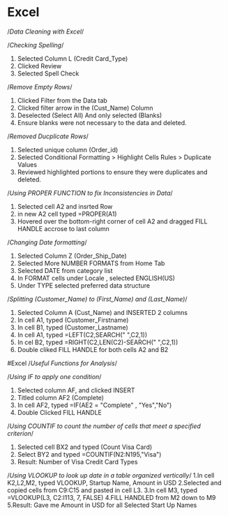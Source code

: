 # Excel
/*Data Cleaning with Excel*/

/*Checking Spelling*/
1. Selected Column L (Credit Card_Type)
2. Clicked Review
3. Selected Spell Check 

/*Remove Empty Rows*/
1. Clicked Filter from the Data tab
2. Clicked filter arrow in the (Cust_Name) Column
3. Deselected (Select All) And only selected (Blanks)
4. Ensure blanks were not necessary to the data and deleted.

/*Removed Ducplicate Rows*/
1. Selected unique column (Order_id)
2. Selected Conditional Formatting > Highlight Cells Rules > Duplicate Values
3. Reviewed highlighted portions to ensure they were duplicates and deleted.

/*Using PROPER FUNCTION to fix Inconsistencies in Data*/
1. Selected cell A2 and insrted Row
2. in new A2 cell typed =PROPER(A1)
3. Hovered over the bottom-right corner of cell A2 and dragged FILL HANDLE accrose to last column

/*Changing Date formatting*/
1. Selected Column Z (Order_Ship_Date)
2. Selected More NUMBER FORMATS from Home Tab
3. Selected DATE from category list
4. In FORMAT cells under Locale , selected ENGLISH(US)
5. Under TYPE selected preferred data structure

/*Splitting (Customer_Name) to (First_Name) and (Last_Name)*/
1. Selected Column A (Cust_Name) and INSERTED 2 columns
2. In cell A1, typed (Customer_Firstname)
3. In cell B1, typed (Customer_Lastname)
4. In cell A1, typed =LEFT(C2,SEARCH(" ",C2,1))
5. In cel B2, typed =RIGHT(C2,LEN(C2)-SEARCH(" ",C2,1))
6. Double cliked FILL HANDLE for both cells A2 and B2

#Excel 
/*Useful Functions for Analysis*/

/*Using IF to apply one condition*/
1. Selected column AF, and clicked INSERT
2. Titled column AF2 (Complete)
3. In cell AF2, typed =IF(AE2 = "Complete" , "Yes","No")
4. Double Clicked FILL HANDLE

/*Using COUNTIF to count the number of cells that meet a specified criterion*/
1. Selected cell BX2 and typed (Count Visa Card)
2. Select BY2 and typed =COUNTIF(N2:N195,"Visa")
3. Result: Number of Visa Credit Card Types

/*Using VLOOKUP to look up date in a table organized vertically*/
1.In cell K2,L2,M2, typed VLOOKUP, Startup Name, Amount in USD
2.Selected and copied cells from C9:C15 and pasted in cell L3.
3.In cell M3, typed =VLOOKUP(L3, C2:I113, 7, FALSE) 
4.FILL HANDLED from M2 down to M9 
5.Result: Gave me Amount in USD for all Selected Start Up Names 









